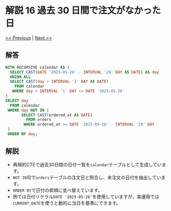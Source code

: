 # 解説 16 過去 30 日間で注文がなかった日

[<< Previous](15_explanation.md) | [Next >>](17_explanation.md)

## 解答

```sql
WITH RECURSIVE calendar AS (
  SELECT CAST(DATE '2025-05-26' - INTERVAL '29' DAY AS DATE) AS day
  UNION ALL
  SELECT CAST(day + INTERVAL '1' DAY AS DATE)
    FROM calendar
   WHERE day + INTERVAL '1' DAY <= DATE '2025-05-26'
)
SELECT day
  FROM calendar
 WHERE day NOT IN (
       SELECT CAST(ordered_at AS DATE)
         FROM orders
        WHERE ordered_at >= DATE '2025-05-26' - INTERVAL '29' DAY
 )
 ORDER BY day;
```

## 解説

- 再帰的CTEで過去30日間の日付一覧を`calendar`テーブルとして生成しています。
- `NOT IN`句で`orders`テーブルの注文日と照合し、未注文の日付を抽出しています。
- `ORDER BY`で日付の昇順に並べ替えています。
- 例では日付リテラル`DATE '2025-05-26'`を使用していますが、実運用では`CURRENT_DATE`を使うと動的に当日を基準にできます。